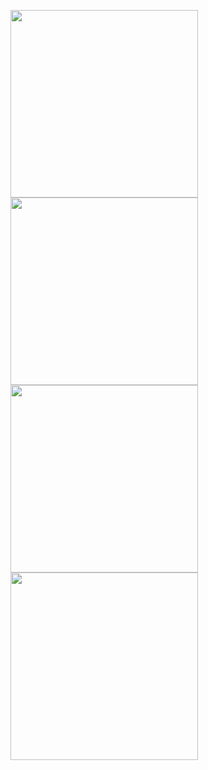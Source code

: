 <p>
<image src="https://github.com/mehrankasebvatan/SharedPreferencesExample/blob/main/ScreenShots/Screen1.png" width="300px"></image>
<image src="https://github.com/mehrankasebvatan/SharedPreferencesExample/blob/main/ScreenShots/Screen2.png" width="300px"></image>
<image src="https://github.com/mehrankasebvatan/SharedPreferencesExample/blob/main/ScreenShots/Screen3.png" width="300px"></image>
<image src="https://github.com/mehrankasebvatan/SharedPreferencesExample/blob/main/ScreenShots/Screen4.png" width="300px"></image>
</p>
